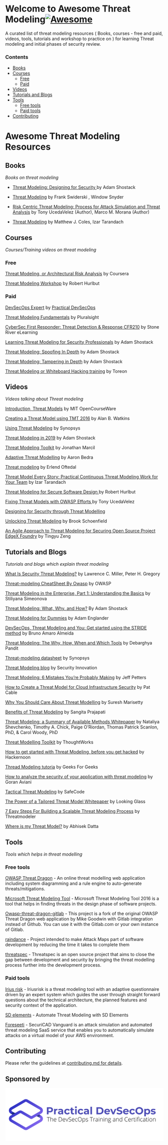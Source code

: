 
Welcome to Awesome Threat Modeling[![Awesome](https://cdn.rawgit.com/sindresorhus/awesome/d7305f38d29fed78fa85652e3a63e154dd8e8829/media/badge.svg)](https://github.com/sindresorhus/awesome)
===================

A curated list of threat modeling resources ( Books, courses - free and paid, videos, tools, tutorials and workshop to practice on ) for learning Threat modeling and initial phases of security review.

### Contents
- [Books](#books)
- [Courses](#courses)
   + [Free](#free)
   + [Paid](#paid)
- [Videos](#videos)
- [Tutorials and Blogs](#tutorials-and-blogs)
- [Tools](#tools)
  + [Free tools](#free-tools)
  + [Paid tools](#paid-tools)
- [Contributing](#contributing)


# Awesome Threat Modeling Resources

## Books

*Books on threat modeling*

-  [Threat Modeling: Designing for Security ](https://www.amazon.com/Threat-Modeling-Designing-Adam-Shostack/dp/1118809998)  by Adam Shostack

- [Threat Modeling](https://www.amazon.in/Threat-Modeling-Microsoft-Professional-Swiderski/dp/0735619913) by  Frank Swiderski , Window Snyder  


- [Risk Centric Threat Modeling: Process for Attack Simulation and Threat Analysis](https://www.amazon.in/Risk-Centric-Threat-Modeling-Simulation/dp/0470500964)
by Tony UcedaVelez  (Author), Marco M. Morana (Author)


- [Threat Modeling](https://www.oreilly.com/library/view/threat-modeling/9781492056546/) by Matthew J. Coles, Izar Tarandach


## Courses

*Courses/Training videos on threat modeling*


### Free  

[Threat Modeling, or Architectural Risk Analysis](https://www.coursera.org/lecture/software-security/threat-modeling-or-architectural-risk-analysis-bQAoU) by Coursera

[Threat Modeling Workshop](https://github.com/rhurlbut/CodeMash2019/blob/master/Robert-Hurlbut-CodeMash2019-Threat-Modeling-Workshop-20190108.pdf) by Robert Hurlbut


### Paid

[DevSecOps Expert](https://www.practical-devsecops.com/certified-devsecops-expert/) by [Practical DevSecOps](https://www.practical-devsecops.com)

[Threat Modeling Fundamentals](https://www.pluralsight.com/courses/threat-modeling-fundamentals) by Pluralsight

[CyberSec First Responder: Threat Detection & Response CFR210](https://www.udemy.com/course/cybersec-first-responder-threat-detection-response-cfr210/) by Stone River eLearning

[Learning Threat Modeling for Security Professionals](https://www.lynda.com/Web-Development-tutorials/Learning-Threat-Modeling-Security-Professionals/769294-2.html) by Adam Shostack

[Threat Modeling: Spoofing In Depth](https://www.lynda.com/IT-tutorials/Threat-Modeling-Spoofing-Depth/769300-2.html?srchtrk=index%3a7%0alinktypeid%3a2%0aq%3athreat+modelling%0apage%3a1%0as%3arelevance%0asa%3atrue%0aproducttypeid%3a2) by Adam Shostack

[Threat Modeling: Tampering in Depth](https://www.lynda.com/IT-tutorials/Threat-Modeling-Tampering-Depth/2810167-2.html?srchtrk=index%3a1%0alinktypeid%3a2%0aq%3athreat+modelling%0apage%3a1%0as%3arelevance%0asa%3atrue%0aproducttypeid%3a2) by Adam Shostack

[Threat Modeling or Whiteboard Hacking training](https://www.toreon.com/threatmodeling/) by Toreon


## Videos

*Videos talking about Threat modeling*

[Introduction, Threat Models](https://www.youtube.com/watch?v=GqmQg-cszw4) by 
MIT OpenCourseWare

[Creating a Threat Model using TMT 2016](https://www.youtube.com/watch?v=-VokDIHS5XM) by  Alan B. Watkins

[Using Threat Modeling](https://www.youtube.com/watch?v=n8ozucTo810) by Synopsys

[Threat Modeling in 2019](https://www.youtube.com/watch?v=ZoxHIpzaZ6U)  by Adam Shostack

[Threat Modeling Toolkit](https://www.youtube.com/watch?v=KGy_KCRUGd4) by Jonathan Marcil

[Adaptive Threat Modelling](https://www.youtube.com/watch?v=YTtO_TGV2fU) by  Aaron Bedra

[Threat modeling](https://www.youtube.com/watch?v=v8aYNcE1QlI) by Erlend Oftedal

[Threat Model Every Story: Practical Continuous Threat Modeling Work for Your Team](https://www.youtube.com/watch?v=VbW-X0j35gw) by Izar Tarandach

[Threat Modeling for Secure Software Design ](https://www.youtube.com/watch?v=OH2LqzDk2Zg)  by Robert Hurlbut

[Fixing Threat Models with OWASP Efforts ](https://www.youtube.com/watch?v=-dQcg0FDLpk) by Tony UcedaVelez 

[Designing for Security through Threat Modelling](https://www.youtube.com/watch?v=6fhEdJ9YcU0) 

[Unlocking Threat Modeling](https://www.youtube.com/watch?v=J_ksjjUz73s) by Brook Schoenfield

[An Agile Approach to Threat Modeling for Securing Open Source Project EdgeX Foundry](https://www.youtube.com/watch?v=iw-FzeKaj48) by Tingyu Zeng

## Tutorials and Blogs

*Tutorials and blogs which explain threat modeling*

[What Is Security Threat Modeling?](https://www.dummies.com/programming/certification/security-threat-modeling/) by Lawrence C. Miller, Peter H. Gregory

[Threat-modeling CheatSheet By Owasp](https://cheatsheetseries.owasp.org/cheatsheets/Threat_Modeling_Cheat_Sheet.html) by OWASP

[Threat Modeling in the Enterprise, Part 1: Understanding the Basics](https://securityintelligence.com/threat-modeling-in-the-enterprise-part-1-understanding-the-basics/) by Stiliyana Simeonova 

[Threat Modeling: What, Why, and How?](https://misti.com/infosec-insider/threat-modeling-what-why-and-how) By Adam Shostack

[Threat Modeling for Dummies](https://www.slideshare.net/AdamEnglander/threat-modeling-for-dummies-cascadia-php-2018) by Adam Englander

[DevSecOps, Threat Modeling and You: Get started using the STRIDE method](https://medium.com/@brunoamaroalmeida/devsecops-threat-modelling-and-you-get-started-using-the-stride-method-85d143ab86f4) by Bruno Amaro Almeida

[Threat Modeling: The Why, How, When and Which Tools](https://devops.com/threat-modeling-the-why-how-when-and-which-tools/) by Debarghya Pandit

[Threat-modeling datasheet](https://www.synopsys.com/content/dam/synopsys/sig-assets/datasheets/threat-modeling-datasheet.pdf) by Synopsys

[Threat Modeling blog](https://blog.securityinnovation.com/topic/threat-modeling) by Security Innovation

[Threat Modeling: 6 Mistakes You’re Probably Making](https://www.varonis.com/blog/threat-modeling/) by Jeff Petters

[How to Create a Threat Model for Cloud Infrastructure Security](https://www.threatstack.com/blog/how-to-create-a-threat-model-for-cloud-infrastructure-security) by Pat Cable

[Why You Should Care About Threat Modelling](https://community.arm.com/developer/ip-products/security/b/security-ip-blog/posts/why-you-should-care-about-threat-modelling) by Suresh Marisetty

[Benefits of Threat Modeling](https://nvisium.com/blog/2019/05/30/benefits-of-threat-modeling.html) by Sangita Prajapati

[Threat Modeling: a Summary of Available Methods Whitepaper](https://resources.sei.cmu.edu/asset_files/WhitePaper/2018_019_001_524597.pdf) by Nataliya Shevchenko, Timothy A. Chick, Paige O’Riordan, Thomas Patrick Scanlon, PhD, & Carol Woody, PhD

[Threat Modelling Toolkit](https://www.owasp.org/images/0/00/Threat_Modelling_-_STRIDE_Cards_-_TW_Branded.pdf) by ThoughtWorks

[How to get started with Threat Modeling, before you get hacked](https://hackernoon.com/how-to-get-started-with-threat-modeling-before-you-get-hacked-1bf0ea3310df) by  Hackernoon

[Thread Modeling tutoria](https://www.geeksforgeeks.org/threat-modelling/) by Geeks For Geeks

[How to analyze the security of your application with threat modeling](https://www.freecodecamp.org/news/threat-modeling-goran-aviani/) by Goran Aviani

[Tactical Threat Modeling](https://safecode.org/wp-content/uploads/2017/05/SAFECode_TM_Whitepaper.pdf) by SafeCode

[The Power of a Tailored Threat Model Whitepaper](https://www.lookingglasscyber.com/resources/white-papers/the-power-of-a-tailored-threat-model/) by Looking Glass

[7 Easy Steps For Building a Scalable Threat Modeling Process](https://go.threatmodeler.com/7-steps-building-scalable-threat-modeling-process) by Threatmodeler

[Where is my Threat Model?](https://blog.appsecco.com/where-is-my-threat-model-b6f8b077ac47) by Abhisek Datta


## Tools

*Tools which helps in threat modelling*

### Free tools

[OWASP Threat Dragon](https://www.owasp.org/index.php/OWASP_Threat_Dragon) - An online threat modelling web application including system diagramming and a rule engine to auto-generate threats/mitigations.

[Microsoft Threat Modeling Tool](https://docs.microsoft.com/en-gb/azure/security/develop/threat-modeling-tool) - Microsoft Threat Modeling Tool 2016 is a tool that helps in finding threats in the design phase of software projects.

[Owasp-threat-dragon-gitlab](https://github.com/appsecco/owasp-threat-dragon-gitlab) - This project is a fork of the original OWASP Threat Dragon web application by Mike Goodwin with Gitlab integration instead of Github. You can use it with the Gitlab.com or your own instance of Gitlab.

[raindance](https://github.com/devsecops/raindance) - Project intended to make Attack Maps part of software development by reducing the time it takes to complete them

[threatspec](https://threatspec.org/) - Threatspec is an open source project that aims to close the gap between development and security by bringing the threat modelling process further into the development process. 


### Paid tools

[Irius risk](https://iriusrisk.com/threat-modeling-tool/) - Iriusrisk is a threat modeling tool with an adaptive questionnaire driven by an expert system which guides the user through straight forward questions about the technical architecture, the planned features and security context of the application.

[SD elements](https://www.securitycompass.com/sdelements/threat-modeling/) - Automate Threat Modeling with SD Elements

[Foreseeti](https://www.foreseeti.com/) - SecuriCAD Vanguard is an attack simulation and automated threat modeling SaaS service that enables you to automatically simulate attacks on a virtual model of your AWS environment.



## Contributing

Please refer the guidelines at [contributing.md for details](Contributing.md).

## Sponsored by
![Practical DevSecOps](images/practical-devsecops-logo.png)
